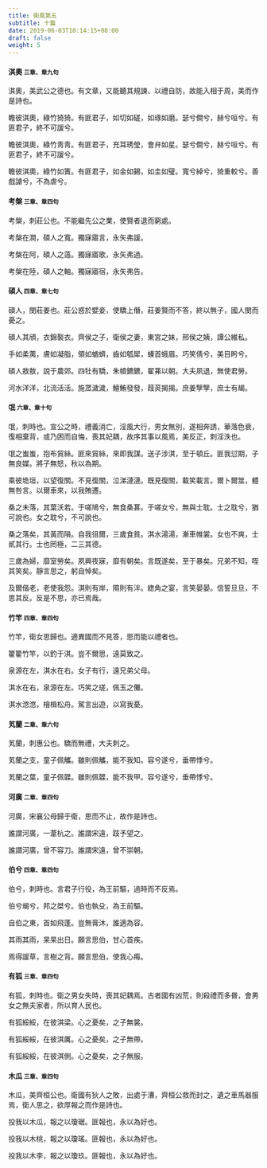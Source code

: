 ```yaml
---
title: 衛風第五
subtitle: 十篇
date: 2019-06-03T10:14:15+08:00
draft: false
weight: 5
---
```



<h4 id="5.1">淇奧 <small>三章、章九句</small></h4>

<div class="alert alert-dark" role="alert">
  淇奧，美武公之德也。有文章，又能聽其規諫、以禮自防，故能入相于周，美而作是詩也。
</div>

<p id="5.1.1">瞻彼淇奧，綠竹猗猗。有匪君子，如切如磋，如琢如磨。瑟兮僴兮，赫兮咺兮。有匪君子，終不可諼兮。</p>
<p id="5.1.2">瞻彼淇奧，綠竹靑靑。有匪君子，充耳琇瑩，會弁如星。瑟兮僴兮，赫兮咺兮。有匪君子，終不可諼兮。</p>
<p id="5.1.3">瞻彼淇奧，綠竹如簀。有匪君子，如金如錫，如圭如璧。寬兮綽兮，猗重較兮。善戲謔兮，不為虐兮。</p>

<h4 id="5.2">考槃 <small>三章、章四句</small></h4>

<div class="alert alert-dark" role="alert">
  考槃，刺莊公也。不能繼先公之業，使賢者退而窮處。
</div>

<p id="5.2.1">考槃在澗，碩人之寬。獨寐寤言，永矢弗諼。</p>
<p id="5.2.2">考槃在阿，碩人之薖。獨寐寤歌，永矢弗過。</p>
<p id="5.2.3">考槃在陸，碩人之軸。獨寐寤宿，永矢弗告。</p>

<h4 id="5.3">碩人 <small>四章、章七句</small></h4>

<div class="alert alert-dark" role="alert">
  碩人，閔莊姜也。莊公惑於嬖妾，使驕上僭，莊姜賢而不答，終以無子，國人閔而憂之。
</div>

<p id="5.3.1">碩人其頎，衣錦褧衣。齊侯之子，衛侯之妻，東宮之妹，邢侯之姨，譚公維私。</p>
<p id="5.3.2">手如柔荑，膚如凝脂，領如蝤蠐，齒如瓠犀，螓首蛾眉。巧笑倩兮，美目盻兮。</p>
<p id="5.3.3">碩人敖敖，說于農郊。四牡有驕，朱幩鑣鑣，翟茀以朝。大夫夙退，無使君勞。</p>
<p id="5.3.4">河水洋洋，北流活活。施罛濊濊，鱣鮪發發，葭菼揭揭。庶姜孼孼，庶士有朅。</p>

<h4 id="5.4">氓 <small>六章、章十句</small></h4>

<div class="alert alert-dark" role="alert">
  氓，刺時也。宣公之時，禮義消亡，淫風大行，男女無別，遂相奔誘，華落色衰，復相棄背，或乃困而自悔，喪其妃耦，故序其事以風焉，美反正，刺淫泆也。
</div>

<p id="5.4.1">氓之蚩蚩，抱布貿絲。匪來貿絲，來即我謀。送子涉淇，至于頓丘。匪我愆期，子無良媒。將子無怒，秋以為期。</p>
<p id="5.4.2">乘彼垝垣，以望復關。不見復關，泣涕漣漣。既見復關，載笑載言。爾卜爾筮，體無咎言。以爾車來，以我賄遷。</p>
<p id="5.4.3">桑之未落，其葉沃若。于嗟鳩兮，無食桑葚。于嗟女兮，無與士耽。士之耽兮，猶可說也。女之耽兮，不可說也。</p>
<p id="5.4.4">桑之落矣，其黃而隕。自我徂爾，三歲食貧。淇水湯湯，漸車帷裳。女也不爽，士貳其行。士也罔極，二三其德。</p>
<p id="5.4.5">三歲為婦，靡室勞矣。夙興夜寐，靡有朝矣。言既遂矣，至于暴矣。兄弟不知，咥其笑矣。靜言思之，躬自悼矣。</p>
<p id="5.4.6">及爾偕老，老使我怨。淇則有岸，隰則有泮。緫角之宴，言笑晏晏。信誓旦旦，不思其反。反是不思，亦已焉哉。</p>

<h4 id="5.5">竹竿 <small>四章、章四句</small></h4>

<div class="alert alert-dark" role="alert">
  竹竿，衛女思歸也。適異國而不見答，思而能以禮者也。
</div>

<p id="5.5.1">籊籊竹竿，以釣于淇。豈不爾思，遠莫致之。</p>
<p id="5.5.2">泉源在左，淇水在右。女子有行，遠兄弟父母。</p>
<p id="5.5.3">淇水在右，泉源在左。巧笑之瑳，佩玉之儺。</p>
<p id="5.5.4">淇水滺滺，檜楫松舟。駕言出遊，以寫我憂。</p>

<h4 id="5.6">芄蘭 <small>二章、章六句</small></h4>

<div class="alert alert-dark" role="alert">
  芄蘭，刺惠公也。驕而無禮，大夫刺之。
</div>

<p id="5.6.1">芄蘭之支，童子佩觿。雖則佩觿，能不我知。容兮遂兮，垂帶悸兮。</p>
<p id="5.6.2">芄蘭之葉，童子佩韘。雖則佩韘，能不我甲。容兮遂兮，垂帶悸兮。</p>

<h4 id="5.7">河廣 <small>二章、章四句</small></h4>

<div class="alert alert-dark" role="alert">
  河廣，宋襄公母歸于衛，思而不止，故作是詩也。
</div>

<p id="5.7.1">誰謂河廣，一葦杭之。誰謂宋遠，跂予望之。</p>
<p id="5.7.2">誰謂河廣，曾不容刀。誰謂宋遠，曾不崇朝。</p>

<h4 id="5.8">伯兮 <small>四章、章四句</small></h4>

<div class="alert alert-dark" role="alert">
  伯兮，刺時也。言君子行役，為王前驅，過時而不反焉。
</div>

<p id="5.8.1">伯兮朅兮，邦之桀兮。伯也執殳，為王前驅。</p>
<p id="5.8.2">自伯之東，首如飛蓬。豈無膏沐，誰適為容。</p>
<p id="5.8.3">其雨其雨，杲杲出日。願言思伯，甘心首疾。</p>
<p id="5.8.4">焉得諼草，言樹之背。願言思伯，使我心痗。</p>

<h4 id="5.9">有狐 <small>三章、章四句</small></h4>

<div class="alert alert-dark" role="alert">
  有狐，刺時也。衛之男女失時，喪其妃耦焉。古者國有凶荒，則殺禮而多昬，會男女之無夫家者，所以育人民也。
</div>

<p id="5.9.1">有狐綏綏，在彼淇梁。心之憂矣，之子無裳。</p>
<p id="5.9.2">有狐綏綏，在彼淇厲。心之憂矣，之子無帶。</p>
<p id="5.9.3">有狐綏綏，在彼淇側。心之憂矣，之子無服。</p>

<h4 id="5.10">木瓜 <small>三章、章四句</small></h4>

<div class="alert alert-dark" role="alert">
  木瓜，美齊桓公也。衛國有狄人之敗，出處于漕，齊桓公救而封之，遺之車馬器服焉，衛人思之，欲厚報之而作是詩也。
</div>

<p id="5.10.1">投我以木瓜，報之以瓊琚。匪報也，永以為好也。</p>
<p id="5.10.2">投我以木桃，報之以瓊瑤。匪報也，永以為好也。</p>
<p id="5.10.3">投我以木李，報之以瓊玖。匪報也，永以為好也。</p>
